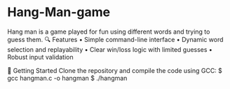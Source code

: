 # Hang-Man-game
Hang man is a game played for fun using different words and trying to guess them.
🔍 Features
• 	Simple command-line interface
• 	Dynamic word selection and replayability
• 	Clear win/loss logic with limited guesses
• 	Robust input validation

🚀 Getting Started
Clone the repository and compile the code using GCC:
$ gcc hangman.c -o hangman
$ ./hangman

